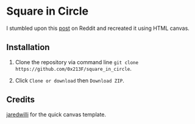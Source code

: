 # Square in Circle

I stumbled upon this [post](https://www.reddit.com/r/oddlysatisfying/comments/612k6m/i_made_a_square_inside_of_a_circle/) on Reddit and recreated it using HTML canvas.

## Installation

1. Clone the repository via command line `git clone https://github.com/0x213F/square_in_circle`.

2. Click `Clone or download` then `Download ZIP`.

## Credits

[jaredwilli](http://stackoverflow.com/questions/4288253/html5-canvas-100-width-height-of-viewport) for the quick canvas template.
